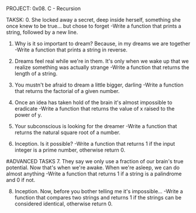 PROJECT:
0x08. C - Recursion

TAKSK:
0. She locked away a secret, deep inside herself, something she once knew to be true... but chose to forget
-Write a function that prints a string, followed by a new line.

1. Why is it so important to dream? Because, in my dreams we are together
-Write a function that prints a string in reverse.

2. Dreams feel real while we're in them. It's only when we wake up that we realize something was actually strange
-Write a function that returns the length of a string.

3. You mustn't be afraid to dream a little bigger, darling
-Write a function that returns the factorial of a given number.

4. Once an idea has taken hold of the brain it's almost impossible to eradicate
-Write a function that returns the value of x raised to the power of y.

5. Your subconscious is looking for the dreamer
-Write a function that returns the natural square root of a number.

6. Inception. Is it possible?
-Write a function that returns 1 if the input integer is a prime number, otherwise return 0.

#ADVANCED TASKS
7. They say we only use a fraction of our brain's true potential. Now that's when we're awake. When we're asleep, we can do almost anything
-Write a function that returns 1 if a string is a palindrome and 0 if not.

8. Inception. Now, before you bother telling me it's impossible...
-Write a function that compares two strings and returns 1 if the strings can be considered identical, otherwise return 0.
